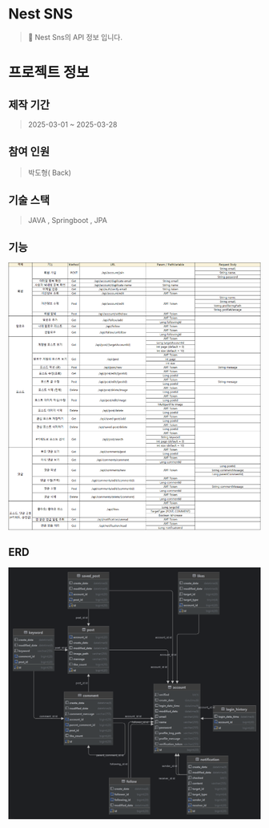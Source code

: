 # Nest SNS 
> 👋 Nest Sns의 API 정보 입니다.
> 

# 프로젝트 정보

## 제작 기간

> 2025-03-01 ~ 2025-03-28
> 

## 참여 인원

> 박도형( Back)
> 

## 기술 스택

> JAVA ,  Springboot , JPA
> 

## 기능
![nest.png](https://github.com/parkdohyoung/nestSNS/blob/main/nestAPI.png)

## ERD

![nest.png](https://github.com/parkdohyoung/nestSNS/blob/main/nest.png)


